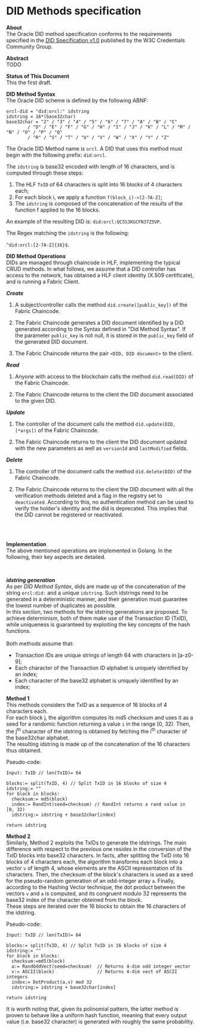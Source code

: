 # DID Methods specification

**About**
<br/>
The Oracle DID method specification conforms to the requirements specified in the [DID Specification v1.0](https://www.w3.org/TR/did-core/) published by the W3C Credentials Community Group.

**Abstract**
<br/>
TODO

**Status of This Document**
<br/>
This the first draft.

**DID Method Syntax**
<br/>
The Oracle DID scheme is defined by the following ABNF:

```
orcl-did = "did:orcl:" idstring
idstring = 16*(base32char)
base32char = "2" / "3" / "4" / "5" / "6" / "7" / "A" / "B" / "C"
        / "D" / "E" / "F" / "G" / "H" / "I" / "J" / "K" / "L" / "M" / "N" / "O" / "P" / "Q"
        / "R" / "S" / "T" / "U" / "V" / "W" / "X" / "Y" / "Z"
```

The Oracle DID Method name is `orcl`. A DID that uses this method must begin with the following prefix: `did:orcl`.

The `idstring` is base32 encoded with length of 16 characters, and is computed through these steps:

1. The HLF `TxID` of 64 characters is split into 16 blocks of 4 characters each;
2. For each block i, we apply a function `f(block_i)->[2-7A-Z]`;
3. The `idstring` is composed of the concatenation of the results of the  function f applied to the 16 blocks.

An example of the resulting DID is: `did:orcl:QC5S3KGCFN37Z5VP`.

The Regex matching the `idstring` is the following:

`^did:orcl:[2-7A-Z]{16}$`.



**DID Method Operations**
<br/>
DIDs are managed through chaincode in HLF, implementing the typical CRUD methods. In what follows, we assume that a DID controller has access to the network, has obtained a HLF client identity (X.509 certificate), and is running a Fabric Client.

***Create***
<br/>
1. A subject/controller calls the method `did.create([public_key])` of the Fabric Chaincode.

2. The Fabric Chaincode generates a DID document identified by a DID generated according to the Syntax defined in "Did Method Syntax".
If the parameter `public_key` is not null, it is stored in the `public_key` field of the generated DID document.

3. The Fabric Chaincode returns the pair `<DID, DID document>` to the client.

***Read***
1. Anyone with access to the blockchain calls the method `did.read(DID)` of the Fabric Chaincode.

2. The Fabric Chaincode returns to the client the DID document associated to the given DID.

***Update***
1. The controller of the document calls the method `did.update(DID, [*args])` of the Fabric Chaincode.

2. The Fabric Chaincode returns to the client the DID document updated with the new parameters as well as `versionId` and `lastModified` fields.

***Delete***
1. The controller of the document calls the method `did.delete(DID)` of the Fabric Chaincode.

2. The Fabric Chaincode returns to the client the DID document with all the verification methods deleted and a flag in the registry set to `deactivated`. According to this, no authentication method can be used to verify the holder's identity and the did is deprecated. This implies that the DID cannot be registered or reactivated.
<br />
<br />

**Implementation**
<br />
The above mentioned operations are implemented in Golang.
In the following, their key aspects are detailed.

<br />

***idstring generation***
<br />
As per <i>DID Method Syntax</i>, dids are made up of the concatenation of the string `orcl:did:` and a unique `idstring`. Such idstrings need to be generated in a deterministic manner, and their generation must guarantee the lowest number of duplicates as possible. <br />
In this section, two methods for the idstring generations are proposed.
To achieve determinism, both of them make use of the Transaction ID (TxID), while uniqueness is guaranteed by exploiting the key concepts of the hash functions.
<br /><br />
Both methods assume that:
- Transaction IDs are unique strings of length 64 with characters in [a-z0-9];
- Each character of the Transaction ID alphabet is uniquely identified by an index;
- Each character of the base32 alphabet is uniquely identified by an index;


****Method 1**** 
<br />
This methods considers the TxID as a sequence of 16 blocks of 4 characters each. <br />
For each block j, the algorithm computes its md5 checksum and uses it as a seed for a randomic function returning a value `i` in the range [0, 32). Then, the j<sup>th</sup> character of the idstring is obtained by fetching the i<sup>th</sup> character of the base32char alphabet. <br />
The resulting idstring is made up of the concatenation of the 16 characters thus obtained. <br />

Pseudo-code:
```
Input: TxID // len(TxID)= 64

blocks:= split(TxID, 4) // Split TxID in 16 blocks of size 4
idstring:= ""
for block in blocks:
  checksum:= md5(block)
  index:= RandInt(seed=checksum) // RandInt returns a rand value in [0, 32)
  idstring:= idstring + base32char[index]

return idstring
```

****Method 2**** <br />
Similarly, Method 2 exploits the TxIDs to generate the idstrings.
The main difference with respect to the previous one resides in the conversion of the TxID blocks into base32 characters. In facts, after splitting the TxID into 16 blocks of 4 characters each, the algorithm transforms each block into a vector `v` of length 4, whose elements are the ASCII representation of its characters.
Then, the checksum of the block's characters is used as a seed for the pseudo-random generation of an odd-integer array `a`. Finally, according to the Hashing Vector technique, the dot product between the vectors `v` and `a` is computed, and its congruent modulo 32 represents the base32 index of the character obteined from the block. <br />
These steps are iterated over the 16 blocks to obtain the 16 characters of the idstring.

Pseudo-code:
```
Input: TxID // len(TxID)= 64

blocks:= split(TxID, 4) // Split TxID in 16 blocks of size 4
idstring:= ""
for block in blocks:
  checksum:=md5(block)
  a:= RandOddVect(seed=checksum)  // Returns 4-dim odd integer vector
  v:= ASCII(block)                // Returns 4-dim vect of ASCII integers
  index:= DotProduct(a,v) mod 32  
  idstring:= idstring + base32char[index]

return idstring
```
It is worth noting that, given its polinomial pattern, the latter method is proven to behave like a uniform hash function, meaning that every output value (i.e. base32 character) is generated with roughly the same probability.
